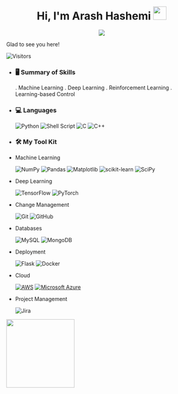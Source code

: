 <h1 align="center">Hi, I'm Arash Hashemi <img src="https://media.giphy.com/media/hvRJCLFzcasrR4ia7z/giphy.gif" width="35"></h1>
<p align="center">
  <a href="https://github.com/DenverCoder1/readme-typing-svg"><img src="https://readme-typing-svg.herokuapp.com?font=Time+New+Roman&color=cyan&size=25&center=true&vCenter=true&width=600&height=100&lines=Controls+Developer;Data+Scientist;Programmer;Active+Learner/Researcher">
  </a>
</p>



Glad to see you here! 
<br>

![Visitors](https://api.visitorbadge.io/api/visitors?path=https%3A%2F%2Fgithub.com%2Farash-hashemi1%2Farash-hashemi1&countColor=%23263759)

- ### 🖥 Summary of Skills

  . Machine Learning
  . Deep Learning
  . Reinforcement Learning
  . Learning-based Control

- ### 💻 Languages

    ![Python](https://img.shields.io/badge/Python%20-%2314354C.svg?style=for-the-badge&logo=python&logoColor=white)
    ![Shell Script](https://img.shields.io/badge/shell_script-%23121011.svg?style=for-the-badge&logo=gnu-bash&logoColor=white)
    ![C](https://img.shields.io/badge/C%20-%232370ED.svg?style=for-the-badge&logo=c&logoColor=white)
    ![C++](https://img.shields.io/badge/C++%20-%2300599C.svg?style=for-the-badge&logo=c%2B%2B&logoColor=white) 



- ### 🛠️ My Tool Kit

- Machine Learning

   ![NumPy](https://img.shields.io/badge/numpy-%23013243.svg?style=for-the-badge&logo=numpy&logoColor=white)
   ![Pandas](https://img.shields.io/badge/pandas-%23150458.svg?style=for-the-badge&logo=pandas&logoColor=white)
   ![Matplotlib](https://img.shields.io/badge/Matplotlib-%23ffffff.svg?style=for-the-badge&logo=Matplotlib&logoColor=white)
   ![scikit-learn](https://img.shields.io/badge/scikit--learn-%23F7931E.svg?style=for-the-badge&logo=scikit-learn&logoColor=white)
   ![SciPy](https://img.shields.io/badge/SciPy-%230C55A5.svg?style=for-the-badge&logo=scipy&logoColor=%white)

- Deep Learning

  ![TensorFlow](https://img.shields.io/badge/TensorFlow-%23FF6F00.svg?style=for-the-badge&logo=TensorFlow&logoColor=white)
  ![PyTorch](https://img.shields.io/badge/PyTorch-%23EE4C2C.svg?style=for-the-badge&logo=PyTorch&logoColor=white)

- Change Management

  ![Git](https://img.shields.io/badge/git-%23F05033.svg?style=for-the-badge&logo=git&logoColor=white)
  ![GitHub](https://img.shields.io/badge/github-%23121011.svg?style=for-the-badge&logo=github&logoColor=white)

- Databases

  ![MySQL](https://img.shields.io/badge/mysql-%2300f.svg?style=for-the-badge&logo=mysql&logoColor=white)
  ![MongoDB](https://img.shields.io/badge/MongoDB-%234ea94b.svg?style=for-the-badge&logo=mongodb&logoColor=white)

- Deployment

  ![Flask](https://img.shields.io/badge/flask-%23000.svg?style=for-the-badge&logo=flask&logoColor=white)
  ![Docker](https://img.shields.io/badge/docker-%230db7ed.svg?style=for-the-badge&logo=docker&logoColor=white)
    
  
- Cloud

  [![AWS](https://img.shields.io/badge/AWS-%23FF9900.svg?logo=amazon-web-services&logoColor=white)](#)
 [![Microsoft Azure](https://custom-icon-badges.demolab.com/badge/Microsoft%20Azure-0089D6?logo=msazure&logoColor=white)](#)

 - Project Management
   
   ![Jira](https://img.shields.io/badge/jira-%230A0FFF.svg?style=for-the-badge&logo=jira&logoColor=white)
  


<img height="180em" src="https://github-readme-stats.vercel.app/api?username=arash-hashemi1&show_icons=true&hide_border=true&&count_private=true&include_all_commits=true" />

<!--
**arash-hashemi1/arash-hashemi1** is a ✨ _special_ ✨ repository because its `README.md` (this file) appears on your GitHub profile.

Here are some ideas to get you started:

- 🔭 I’m currently working on ...
- 🌱 I’m currently learning ...
- 👯 I’m looking to collaborate on ...
- 🤔 I’m looking for help with ...
- 💬 Ask me about ...
- 📫 How to reach me: ...
- 😄 Pronouns: ...
- ⚡ Fun fact: ...
-->
